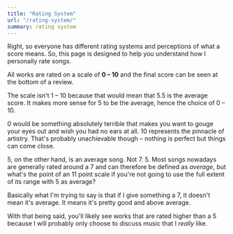 ```yaml
---
title: "Rating System"
url: "/rating-system/"
summary: rating system
---
```


Right, so everyone has different rating systems and perceptions of what a score means. So, this page is designed to help you understand how I personally rate songs.

All works are rated on a scale of **0 – 10** and the final score can be seen at the bottom of a review.

The scale isn't 1 – 10 because that would mean that 5.5 is the average score. It makes more sense for 5 to be the average, hence the choice of 0 – 10.

0 would be something absolutely terrible that makes you want to gouge your eyes out and wish you had no ears at all. 10 represents the pinnacle of artistry. That's probably unachievable though – nothing is perfect but things can come close.

5, on the other hand, is an average song. Not 7. 5. Most songs nowadays are generally rated around a 7 and can therefore be defined as _average_, but what's the point of an 11 point scale if you're not going to use the full extent of its range with 5 as average?

Basically what I'm trying to say is that if I give something a 7, it doesn't mean it's average. It means it's pretty good and above average.

With that being said, you'll likely see works that are rated higher than a 5 because I will probably only choose to discuss music that I _really_ like.
